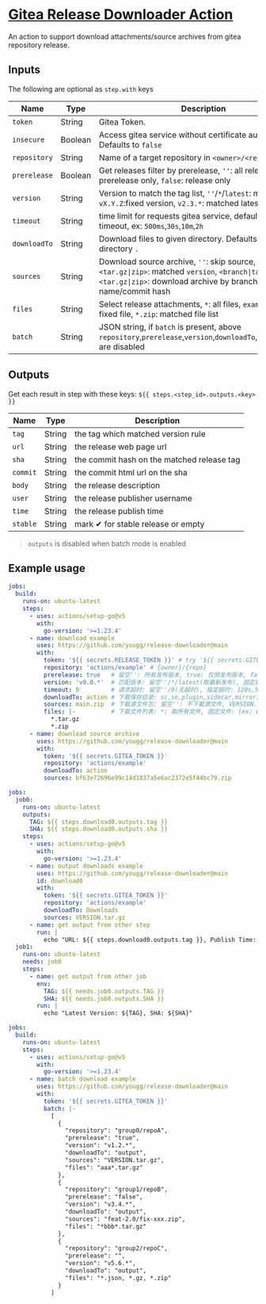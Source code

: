 # [Gitea Release Downloader Action](https://github.com/yougg/release-downloader)

An action to support download attachments/source archives from gitea repository release.

## Inputs

The following are optional as `step.with` keys

| Name         | Type    | Description                                                                                                                                                                 |
|--------------|---------|-----------------------------------------------------------------------------------------------------------------------------------------------------------------------------|
| `token`      | String  | Gitea Token.                                                                                                                                                                |
| `insecure`   | Boolean | Access gitea service without certificate authentication. Defaults to `false`                                                                                                |
| `repository` | String  | Name of a target repository in `<owner>/<repo>` format                                                                                                                      |
| `prerelease` | Boolean | Get releases filter by prerelease, `''`: all releases, `true`: prerelease only, `false`: release only                                                                       |
| `version`    | String  | Version to match the tag list, `''`/`*`/`latest`: match latest, `vX.Y.Z`:fixed version, `v2.3.*`: matched latest                                                            |
| `timeout`    | String  | time limit for requests gitea service, default `''`/`0`: no timeout, ex: `500ms`,`30s`,`10m`,`2h`                                                                           |
| `downloadTo` | String  | Download files to given directory. Defaults to working directory `.`                                                                                                        |
| `sources`    | String  | Download source archive, `''`: skip source, `VERSION.<tar.gz\|zip>`: matched `version`, `<branch\|tag\|SHA>.<tar.gz\|zip>`: download archive by branch/tag name/commit hash | 
| `files`      | String  | Select release attachments, `*`: all files, `example.tar.gz`: fixed file, `*.zip`: matched file list                                                                        |
| `batch`      | String  | JSON string, if `batch` is present, above `repository`,`prerelease`,`version`,`downloadTo`,`sources`,`files` are disabled                                                   |

## Outputs

Get each result in step with these keys: `${{ steps.<step_id>.outputs.<key> }}`

| Name     | Type   | Description                                |
|----------|--------|--------------------------------------------|
| `tag`    | String | the tag which matched version rule         |
| `url`    | String | the release web page url                   |
| `sha`    | String | the commit hash on the matched release tag |
| `commit` | String | the commit html url on the sha             |
| `body`   | String | the release description                    |
| `user`   | String | the release publisher username             |
| `time`   | String | the release publish time                   |
| `stable` | String | mark ✔ for stable release or empty         |

> `outputs` is disabled when batch mode is enabled

## Example usage

```yaml
jobs:
  build:
    runs-on: ubuntu-latest
    steps:
      - uses: actions/setup-go@v5
        with:
          go-version: '>=1.23.4'
      - name: download example
        uses: https://github.com/yougg/release-downloader@main
        with:
          token: '${{ secrets.RELEASE_TOKEN }}' # try '${{ secrets.GITEA_TOKEN }}'
          repository: 'actions/example' # {owner}/{repo}
          prerelease: true   # 留空'': 所有发布版本, true: 仅预发布版本, false: 仅正式发布版本
          version: 'v0.0.*'  # 匹配版本: 留空''/*/latest(取最新发布), 固定版本(ex: v1.2.3), 通配版本(ex: v2.3.*, 取匹配最新的)
          timeout: 0         # 请求超时: 留空''/0(无超时), 指定超时: 120s,5m,3h
          downloadTo: action # 下载保存目录: sc,se,plugin,sidecar,mirror,agent
          sources: main.zip  # 下载源文件包: 留空'': 不下载源文件, VERSION.zip: 同version规则, <branch|tag|SHA>.<tar.gz|zip>: 下载指定分支/标签/Hash对应的压缩包
          files: |-          # 下载文件列表: *: 取所有文件, 固定文件: (ex: example.tar.gz), 通配文件: (ex: *.tar.gz)
            *.tar.gz
            *.zip
      - name: download source archive
        uses: https://github.com/yougg/release-downloader@main
        with:
          token: '${{ secrets.GITEA_TOKEN }}'
          repository: 'actions/example'
          downloadTo: action
          sources: bf63e72696e99c14d1837a5e6ac2372e5f44bc79.zip
```

```yaml
jobs:
  job0:
    runs-on: ubuntu-latest
    outputs:
      TAG: ${{ steps.download0.outputs.tag }}
      SHA: ${{ steps.download0.outputs.sha }}
    steps:
      - uses: actions/setup-go@v5
        with:
          go-version: '>=1.23.4'
      - name: output downloads example
        uses: https://github.com/yougg/release-downloader@main
        id: download0
        with:
          token: '${{ secrets.GITEA_TOKEN }}'
          repository: 'actions/example'
          downloadTo: Downloads
          sources: VERSION.tar.gz
      - name: get output from other step
        run: |
          echo "URL: ${{ steps.download0.outputs.tag }}, Publish Time: ${{ steps.download0.outputs.time }}"
  job1:
    runs-on: ubuntu-latest
    needs: job0
    steps:
      - name: get output from other job
        env:
          TAG: ${{ needs.job0.outputs.TAG }}
          SHA: ${{ needs.job0.outputs.SHA }}
        run: |
          echo "Latest Version: ${TAG}, SHA: ${SHA}"
```

```yaml
jobs:
  build:
    runs-on: ubuntu-latest
    steps:
      - uses: actions/setup-go@v5
        with:
          go-version: '>=1.23.4'
      - name: batch download example
        uses: https://github.com/yougg/release-downloader@main
        with:
          token: '${{ secrets.GITEA_TOKEN }}'
          batch: |-
            [
              {
                "repository": "group0/repoA",
                "prerelease": "true",
                "version": "v1.2.*",
                "downloadTo": "output",
                "sources": "VERSION.tar.gz",
                "files": "aaa*.tar.gz"
              },
              {
                "repository": "group1/repoB",
                "prerelease": "false",
                "version": "v3.4.*",
                "downloadTo": "output",
                "sources": "feat-2.0/fix-xxx.zip",
                "files": "*bbb*.tar.gz"
              },
              {
                "repository": "group2/repoC",
                "prerelease": "",
                "version": "v5.6.*",
                "downloadTo": "output",
                "files": "*.json, *.gz, *.zip"
              }
            ]
```
